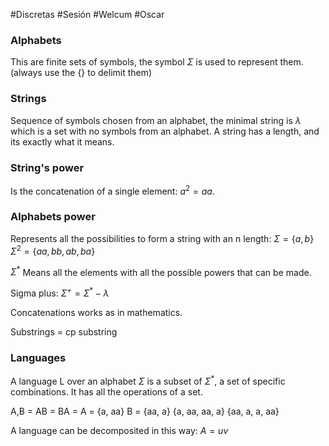 #Discretas #Sesión #Welcum #Oscar 

### Alphabets
This are finite sets of symbols, the symbol $\Sigma$ is used to represent them. (always use the {} to delimit them)

### Strings
Sequence of symbols chosen from an alphabet, the minimal string is $\lambda$ which is a set with no symbols from an alphabet. A string has a length, and its exactly what it means. 

### String's power
Is the concatenation of a single element: $a^2 = aa$. 

### Alphabets power
Represents all the possibilities to form a string with an n length: $\Sigma = \{a, b\}$ $\Sigma^2 = \{aa, bb, ab, ba\}$

$\Sigma^*$ Means all the elements with all the possible powers that can be made.

Sigma plus: $\Sigma^+ = \Sigma^* - \lambda$ 

Concatenations works as in mathematics.

Substrings = cp substring

### Languages
A language L over an alphabet $\Sigma$ is a subset of $\Sigma^*$, a set of specific combinations. It has all the operations of a set.

A,B = AB = BA = A = {a, aa} B = {aa, a} {a, aa, aa, a} {aa, a, a, aa}

A language can be decomposited in this way: $A = uv$